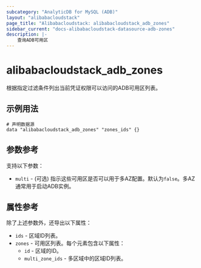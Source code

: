```yaml
---
subcategory: "AnalyticDB for MySQL (ADB)"
layout: "alibabacloudstack"
page_title: "Alibabacloudstack: alibabacloudstack_adb_zones"
sidebar_current: "docs-alibabacloudstack-datasource-adb-zones"
description: |-
    查询ADB可用区
---
```


# alibabacloudstack_adb_zones

根据指定过滤条件列出当前凭证权限可以访问的ADB可用区列表。

## 示例用法

```
# 声明数据源
data "alibabacloudstack_adb_zones" "zones_ids" {}
```

## 参数参考

支持以下参数：

* `multi` - (可选) 指示这些可用区是否可以用于多AZ配置。默认为`false`。多AZ通常用于启动ADB实例。

## 属性参考

除了上述参数外，还导出以下属性：

* `ids` - 区域ID列表。
* `zones` - 可用区列表。每个元素包含以下属性：
  * `id` - 区域的ID。
  * `multi_zone_ids` - 多区域中的区域ID列表。